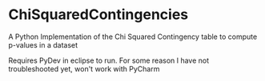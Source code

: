 ChiSquaredContingencies
=======================

A Python Implementation of the Chi Squared Contingency table to compute p-values in a dataset

Requires PyDev in eclipse to run.  For some reason I have not troubleshooted yet, won't work with PyCharm


